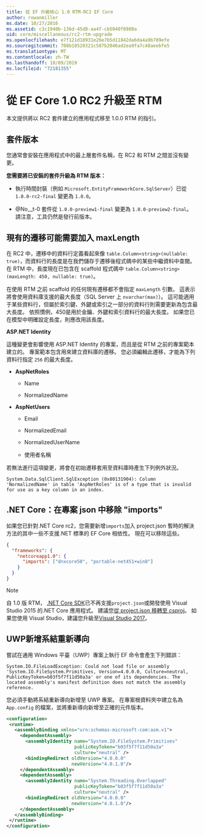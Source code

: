 ```yaml
---
title: 從 EF 升級核心 1.0 RTM-RC2 EF Core
author: rowanmiller
ms.date: 10/27/2016
ms.assetid: c3c1940b-136d-45d8-aa4f-cb5040f8980a
uid: core/miscellaneous/rc2-rtm-upgrade
ms.openlocfilehash: e7f121d18931e26e7b5d11842da6da4a9b789efe
ms.sourcegitcommit: 708b18520321c587b2046ad2ea9fa7c48aeebfe5
ms.translationtype: MT
ms.contentlocale: zh-TW
ms.lasthandoff: 10/09/2019
ms.locfileid: "72181355"
---
```

# <a name="upgrading-from-ef-core-10-rc2-to-rtm"></a>從 EF Core 1.0 RC2 升級至 RTM

本文提供將以 RC2 套件建立的應用程式移至 1.0.0 RTM 的指引。

## <a name="package-versions"></a>套件版本

您通常會安裝在應用程式中的最上層套件名稱，在 RC2 和 RTM 之間並沒有變更。

**您需要將已安裝的套件升級為 RTM 版本：**

* 執行時間封裝（例如 `Microsoft.EntityFrameworkCore.SqlServer`）已從 `1.0.0-rc2-final` 變更為 `1.0.0`。

* @No__t-0 套件從 `1.0.0-preview1-final` 變更為 `1.0.0-preview2-final`。 請注意，工具仍然是發行前版本。

## <a name="existing-migrations-may-need-maxlength-added"></a>現有的遷移可能需要加入 maxLength

在 RC2 中，遷移中的資料行定義看起來像 `table.Column<string>(nullable: true)`，而資料行的長度是在我們儲存于遷移後程式碼中的某些中繼資料中查閱。 在 RTM 中，長度現在已包含在 scaffold 程式碼中 `table.Column<string>(maxLength: 450, nullable: true)`。

在使用 RTM 之前 scaffold 的任何現有遷移都不會指定 `maxLength` 引數。 這表示將會使用資料庫支援的最大長度（SQL Server 上 `nvarchar(max)`）。 這可能適用于某些資料行，但屬於索引鍵、外鍵或索引之一部分的資料行則需要更新為包含最大長度。 依照慣例，450是用於金鑰、外鍵和索引資料行的最大長度。 如果您已在模型中明確設定長度，則應改用該長度。

**ASP.NET Identity**

這種變更會影響使用 ASP.NET Identity 的專案，而且是從 RTM 之前的專案範本建立的。 專案範本包含用來建立資料庫的遷移。 您必須編輯此遷移，才能為下列資料行指定 `256` 的最大長度。

*  **AspNetRoles**

    * Name

    * NormalizedName

*  **AspNetUsers**

   * Email

   * NormalizedEmail

   * NormalizedUserName

   * 使用者名稱

若無法進行這項變更，將會在初始遷移套用至資料庫時產生下列例外狀況。

```console
System.Data.SqlClient.SqlException (0x80131904): Column 'NormalizedName' in table 'AspNetRoles' is of a type that is invalid for use as a key column in an index.
```

## <a name="net-core-remove-imports-in-projectjson"></a>.NET Core：在專案 json 中移除 "imports"

如果您已針對.NET Core rc2，您需要新增`imports`加入 project.json 暫時的解決方法的其中一些不支援.NET 標準的 EF Core 相依性。 現在可以移除這些。

``` json
{
  "frameworks": {
    "netcoreapp1.0": {
      "imports": ["dnxcore50", "portable-net451+win8"]
    }
  }
}
```

> [!NOTE]  
> 自 1.0 版 RTM， [.NET Core SDK](https://www.microsoft.com/net/download/core)已不再支援`project.json`或開發使用 Visual Studio 2015 的.NET Core 應用程式。 建議您[從 project.json 移轉至 csproj](https://docs.microsoft.com/dotnet/articles/core/migration/)。 如果您使用 Visual Studio，建議您升級至[Visual Studio 2017](https://www.visualstudio.com/downloads/)。

## <a name="uwp-add-binding-redirects"></a>UWP新增系結重新導向

嘗試在通用 Windows 平臺（UWP）專案上執行 EF 命令會產生下列錯誤：

```console
System.IO.FileLoadException: Could not load file or assembly 'System.IO.FileSystem.Primitives, Version=4.0.0.0, Culture=neutral, PublicKeyToken=b03f5f7f11d50a3a' or one of its dependencies. The located assembly's manifest definition does not match the assembly reference.
```

您必須手動將系結重新導向新增至 UWP 專案。 在專案根資料夾中建立名為 `App.config` 的檔案，並將重新導向新增至正確的元件版本。

```xml
<configuration>
 <runtime>
   <assemblyBinding xmlns="urn:schemas-microsoft-com:asm.v1">
     <dependentAssembly>
       <assemblyIdentity name="System.IO.FileSystem.Primitives"
                         publicKeyToken="b03f5f7f11d50a3a"
                         culture="neutral" />
       <bindingRedirect oldVersion="4.0.0.0"
                        newVersion="4.0.1.0"/>
     </dependentAssembly>
     <dependentAssembly>
       <assemblyIdentity name="System.Threading.Overlapped"
                         publicKeyToken="b03f5f7f11d50a3a"
                         culture="neutral" />
       <bindingRedirect oldVersion="4.0.0.0"
                        newVersion="4.0.1.0"/>
     </dependentAssembly>
   </assemblyBinding>
 </runtime>
</configuration>
```
